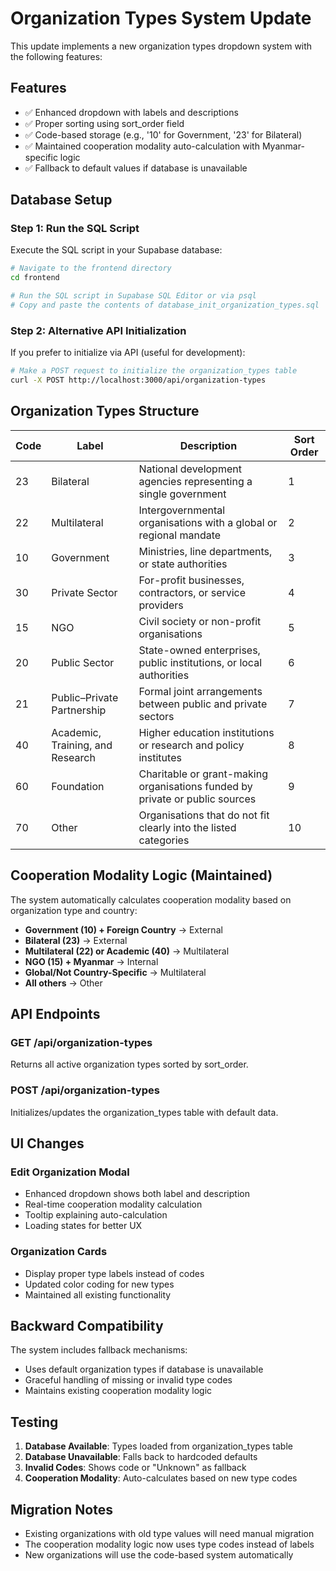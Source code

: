 # Organization Types System Update

This update implements a new organization types dropdown system with the following features:

## Features
- ✅ Enhanced dropdown with labels and descriptions
- ✅ Proper sorting using sort_order field
- ✅ Code-based storage (e.g., '10' for Government, '23' for Bilateral)
- ✅ Maintained cooperation modality auto-calculation with Myanmar-specific logic
- ✅ Fallback to default values if database is unavailable

## Database Setup

### Step 1: Run the SQL Script
Execute the SQL script in your Supabase database:

```bash
# Navigate to the frontend directory
cd frontend

# Run the SQL script in Supabase SQL Editor or via psql
# Copy and paste the contents of database_init_organization_types.sql
```

### Step 2: Alternative API Initialization
If you prefer to initialize via API (useful for development):

```bash
# Make a POST request to initialize the organization_types table
curl -X POST http://localhost:3000/api/organization-types
```

## Organization Types Structure

| Code | Label | Description | Sort Order |
|------|-------|-------------|------------|
| 23 | Bilateral | National development agencies representing a single government | 1 |
| 22 | Multilateral | Intergovernmental organisations with a global or regional mandate | 2 |
| 10 | Government | Ministries, line departments, or state authorities | 3 |
| 30 | Private Sector | For-profit businesses, contractors, or service providers | 4 |
| 15 | NGO | Civil society or non-profit organisations | 5 |
| 20 | Public Sector | State-owned enterprises, public institutions, or local authorities | 6 |
| 21 | Public–Private Partnership | Formal joint arrangements between public and private sectors | 7 |
| 40 | Academic, Training, and Research | Higher education institutions or research and policy institutes | 8 |
| 60 | Foundation | Charitable or grant-making organisations funded by private or public sources | 9 |
| 70 | Other | Organisations that do not fit clearly into the listed categories | 10 |

## Cooperation Modality Logic (Maintained)

The system automatically calculates cooperation modality based on organization type and country:

- **Government (10) + Foreign Country** → External
- **Bilateral (23)** → External  
- **Multilateral (22) or Academic (40)** → Multilateral
- **NGO (15) + Myanmar** → Internal
- **Global/Not Country-Specific** → Multilateral
- **All others** → Other

## API Endpoints

### GET /api/organization-types
Returns all active organization types sorted by sort_order.

### POST /api/organization-types
Initializes/updates the organization_types table with default data.

## UI Changes

### Edit Organization Modal
- Enhanced dropdown shows both label and description
- Real-time cooperation modality calculation
- Tooltip explaining auto-calculation
- Loading states for better UX

### Organization Cards
- Display proper type labels instead of codes
- Updated color coding for new types
- Maintained all existing functionality

## Backward Compatibility

The system includes fallback mechanisms:
- Uses default organization types if database is unavailable
- Graceful handling of missing or invalid type codes
- Maintains existing cooperation modality logic

## Testing

1. **Database Available**: Types loaded from organization_types table
2. **Database Unavailable**: Falls back to hardcoded defaults
3. **Invalid Codes**: Shows code or "Unknown" as fallback
4. **Cooperation Modality**: Auto-calculates based on new type codes

## Migration Notes

- Existing organizations with old type values will need manual migration
- The cooperation modality logic now uses type codes instead of labels
- New organizations will use the code-based system automatically 
